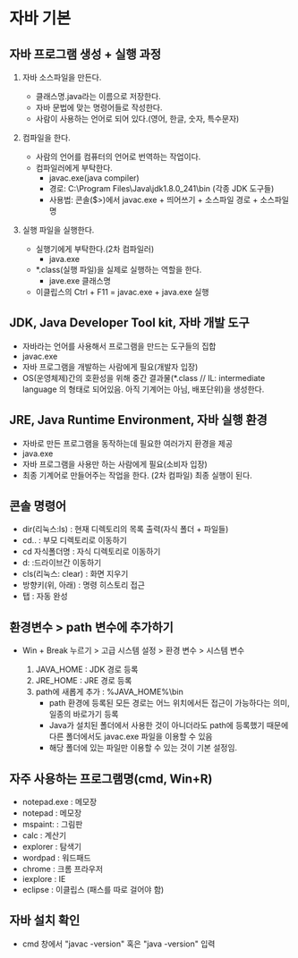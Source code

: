 # 자바 기본

## 자바 프로그램 생성 + 실행 과정
1. 자바 소스파일을 만든다. 
 
	- 클래스명.java라는 이름으로 저장한다.
	- 자바 문법에 맞는 명령어들로 작성한다.
	- 사람이 사용하는 언어로 되어 있다.(영어, 한글, 숫자, 특수문자)

2. 컴파일을 한다.  

	- 사람의 언어를 컴퓨터의 언어로 번역하는 작업이다.
	- 컴파일러에게 부탁한다.
		- javac.exe(java compiler)
		- 경로: C:\Program Files\Java\jdk1.8.0_241\bin (각종 JDK 도구들)
		- 사용법: 콘솔($>)에서 javac.exe + 띄어쓰기 +  소스파일 경로 + 소스파일명
		
3. 실행 파일을 실행한다.  

	- 실행기에게 부탁한다.(2차 컴파일러)
		- java.exe
	- *.class(실행 파일)을 실제로 실행하는 역할을 한다.
		- jave.exe 클래스명
	- 이클립스의 Ctrl + F11 = javac.exe + java.exe 실행
	
## JDK, Java Developer Tool kit, 자바 개발 도구
- 자바라는 언어를 사용해서 프로그램을 만드는 도구들의 집합
- javac.exe
- 자바 프로그램을 개발하는 사람에게 필요(개발자 입장) 
- OS(운영체제)간의 호환성을 위해 중간 결과물(*.class // IL: intermediate language 의 형태로 되어있음. 아직 기계어는 아님, 배포단위)을 생성한다.

## JRE, Java Runtime Environment, 자바 실행 환경
- 자바로 만든 프로그램을 동작하는데 필요한 여러가지 환경을 제공
- java.exe
- 자바 프로그램을 사용만 하는 사람에게 필요(소비자 입장) 
- 최종 기계어로 만들어주는 작업을 한다. (2차 컴파일) 최종 실행이 된다.

## 콘솔 명령어
- dir(리눅스:ls) : 현재 디렉토리의 목록 출력(자식 폴더 + 파일들)
- cd.. : 부모 디렉토리로 이동하기
- cd 자식폴더명 : 자식 디렉토리로 이동하기
- d: :드라이브간 이동하기
- cls(리눅스: clear) : 화면 지우기
- 방향키(위, 아래) : 명령 히스토리 접근
- 탭 : 자동 완성

## 환경변수 > path 변수에 추가하기

- Win + Break 누르기 > 고급 시스템 설정 > 환경 변수 > 시스템 변수

	1. JAVA_HOME : JDK 경로 등록
	2. JRE_HOME : JRE 경로 등록
	3. path에 새롭게 추가 : %JAVA_HOME%\bin 
		- path 환경에 등록된 모든 경로는 어느 위치에서든 접근이 가능하다는 의미, 일종의 바로가기 등록
		- Java가 설치된 폴더에서 사용한 것이 아니더라도 path에 등록했기 때문에 다른 폴더에서도 javac.exe 파일을 이용할 수 있음
		- 해당 폴더에 있는 파일만 이용할 수 있는 것이 기본 설정임.

## 자주 사용하는 프로그램명(cmd, Win+R)
- notepad.exe : 메모장
- notepad : 메모장
- mspaint: : 그림판
- calc : 계산기
- explorer : 탐색기
- wordpad : 워드패드
- chrome : 크롬 프라우저
- iexplore : IE
- eclipse : 이클립스 (패스를 따로 걸어야 함)

## 자바 설치 확인 
- cmd 창에서 "javac -version" 혹은 "java -version" 입력

	




